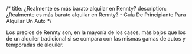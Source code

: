 /*title: ¿Realmente es más barato alquilar en Rennty?description: ¿Realmente es más barato alquilar en Rennty? - Guía De Principiante Para Alquilar Un Auto*/Los precios de Rennty son, en la mayoría de los casos, más bajos que los de un alquiler tradicional si se compara con las mismas gamas de autos y temporadas de alquiler.
